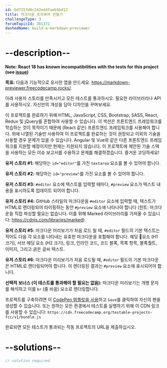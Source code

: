 ```yaml
---
id: bd7157d8c242eddfaeb5bd13
title: 마크다운 프리뷰어 만들기
challengeType: 3
forumTopicId: 301372
dashedName: build-a-markdown-previewer
---
```


# --description--
**Note:** **React 18 has known incompatibilities with the tests for this project (see [issue](https://github.com/freeCodeCamp/freeCodeCamp/issues/45922))**

**목표:** 다음과 기능적으로 유사한 앱을 만드세요. <a href="https://markdown-previewer.freecodecamp.rocks/" target="_blank" rel="noopener noreferrer nofollow">https://markdown-previewer.freecodecamp.rocks/</a>.

아래 사용자 스토리를 만족시키고 모든 테스트를 통과하시오. 필요한 라이브러리나 API를 사용하시오. 자신만의 개성을 담아 디자인을 꾸며보세요.

이 프로젝트를 완료하기 위해 HTML, JavaScript, CSS, Bootstrap, SASS, React, Redux 및 jQuery를 혼합하여 사용할 수 있습니다. 이 섹션은 프론트엔드 프레임워크를 학습하는 것이 목적이기 때문에 (React 같은) 프론트엔드 프레임워크를 사용해야 합니다. 위에 나열된 기술만 사용하여 이 프로젝트를 완료하는 것이 권장되고 이외의 기술을 사용할 경우 문제가 있을 수 있습니다. Angular 및 Vue와 같은 다른 프론트엔드 프레임워크를 지원할 예정이지만 현재는 지원되지 않습니다. 이 프로젝트에 제안된 기술 스택을 사용하는 모든 이슈 보고서를 수용하고 문제를 해결하겠습니다. 즐거운 코딩하세요!

**유저 스토리 #1:** 해당하는 `id="editor"`를 가진 `textarea` 요소를 볼 수 있어야 합니다.

**유저 스토리 #2:** 해당하는 `id="preview"`를 가진 요소를 볼 수 있어야 합니다.

**유저 스토리 #3:** `#editor` 요소에 텍스트를 입력할 때마다, `#preview` 요소가 텍스트 내용을 표시하도록 업데이트 되어야 합니다.

**유저 스토리 #4:** GitHub 스타일의 마크다운을 `#editor` 요소에 입력할 때, 텍스트가 HTML로 렌더링되어 타이핑하는 동안 `#preview` 요소에 나타나야 합니다 (힌트: 마크다운을 직접 파싱할 필요는 없습니다. 이를 위해 Marked 라이브러리를 가져올 수 있습니다: <https://cdnjs.com/libraries/marked>).

**유저 스토리 #5:** 마크다운 미리보기가 처음 로드 될 때, `#editor` 필드의 기본 텍스트는 적어도 다음 각 요소를 나타내는 유효한 마크다운을 포함해야 합니다. 헤딩 요소 (H1 크기), 서브 헤딩 요소 (H2 크기), 링크, 인라인 코드, 코드 블록, 목록 항목, 블록퀄트, 이미지, 그리고 굵은 글씨 텍스트.

**유저 스토리 #6:** 마크다운 미리보기가 처음 로드될 때, `#editor` 필드의 기본 마크다운은 HTML로 렌더링되어야 합니다. 이 렌더링된 결과는 `#preview` 요소에 표시되어야 합니다.

**선택적 보너스 (이 테스트를 통과해야 할 필요는 없음):** 마크다운 미리보기는 개행 문자를 해석하고 이를 `br` (줄 바꿈) 요소로 렌더링합니다.

프로젝트를 구축하려면 이 <a href='https://codepen.io/pen?template=MJjpwO' target="_blank" rel="noopener noreferrer nofollow">CodePen 템플릿을 사용</a>하고 `Save`를 클릭하여 자신의 펜을 생성할 수 있습니다. 또는 원하는 모든 환경에서 테스트를 실행하기 위해 이 CDN 링크를 사용할 수 있습니다: `https://cdn.freecodecamp.org/testable-projects-fcc/v1/bundle.js`

완료되면 모든 테스트가 통과되는 작동 프로젝트의 URL을 제출하십시오.

# --solutions--

```js
// solution required
```
